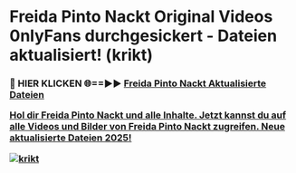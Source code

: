 # Freida Pinto Nackt Original Videos 0nlyFans durchgesickert - Dateien aktualisiert! (krikt)

<h3>🔴 HIER KLICKEN 🌐==►► <a href="https://tinyurl.com/h6vf6nb8" rel="nofollow">Freida Pinto Nackt Aktualisierte Dateien

Hol dir Freida Pinto Nackt und alle Inhalte. Jetzt kannst du auf alle Videos und Bilder von Freida Pinto Nackt zugreifen. Neue aktualisierte Dateien 2025!

[![krikt](https://i.imgur.com/sD4kR3V.gif)](https://tinyurl.com/h6vf6nb8)
